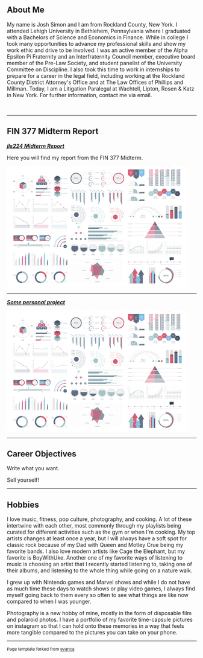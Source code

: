 ## About Me

My name is Josh Simon and I am from Rockland County, New York. I attended Lehigh University in Bethlehem, Pennsylvania where I graduated with a Bachelors of Science and Economics in Finance. While in college I took many opportunities to advance my professional skills and show my work ethic and drive to be involved. I was an active member of the Alpha Epsilon Pi Fraternity and an Interfraternity Council member, executive board member of the Pre-Law Society, and student panelist of the University Committee on Discipline. I also took this time to work in internships to prepare for a career in the legal field, including working at the Rockland County District Attorney's Office and at The Law Offices of Phillips and Millman. Today, I am a Litigation Paralegal at Wachtell, Lipton, Rosen & Katz in New York. For further information, contact me via email. 


<!-- Upload your own photo and change the path -->

<p style="text-align:center;">
  <img class="img-circle" src=""/images/pretty flowers.jpg?raw=true" width="50%">
</p>

---

## FIN 377 Midterm Report

<!-- You can link to other websites, PDFs in this repo, and other pages in this repo -->

_**[jls224 Midterm Report](midterm_summary)**_

Here you will find my report from the FIN 377 Midterm.

<img src="images/dummy_thumbnail.jpg?raw=true"/>


---

_**[Some personal project](/pdf/sample_presentation.pdf)**_

<img src="images/dummy_thumbnail.jpg?raw=true"/>

---

## Career Objectives

Write what you want. 

Sell yourself!

---

## Hobbies

I love music, fitness, pop culture, photography, and cooking. A lot of these intertwine with each other, most commonly through my playlists being curated for different activities such as the gym or when I'm cooking. My top artists changes at least once a year, but I will always have a soft spot for classic rock because of my Dad with Queen and Motley Crue being my favorite bands. I also love modern artists like Cage the Elephant, but my favorite is BoyWithUke. Another one of my favorite ways of listening to music is choosing an artist that I recently started listening to, taking one of their albums, and listening to the whole thing while going on a nature walk. 

I grew up with Nintendo games and Marvel shows and while I do not have as much time these days to watch shows or play video games, I always find myself going back to them every so often to see what things are like now compared to when I was younger.

Photography is a new hobby of mine, mostly in the form of disposable film and polaroid photos. I have a portfolio of my favorite time-capsule pictures on instagram so that I can hold onto these memories in a way that feels more tangible compared to the pictures you can take on your phone. 

---
<p style="font-size:11px">Page template forked from <a href="https://github.com/evanca/quick-portfolio">evanca</a></p>
<!-- Remove above link if you don't want to attibute -->
